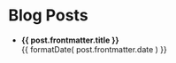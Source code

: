 <script setup>
    
import { data as posts } from './posts.data'
import formatDate from '/.vitepress/theme/utils/formatDate';
</script>

# Blog Posts

<ul class="recentposts">
    <li v-for="post of posts">
        <strong><a :href="post.url">{{ post.frontmatter.title }}</a></strong><br/>
        <span>{{ formatDate( post.frontmatter.date ) }}</span>
    </li>
</ul>

